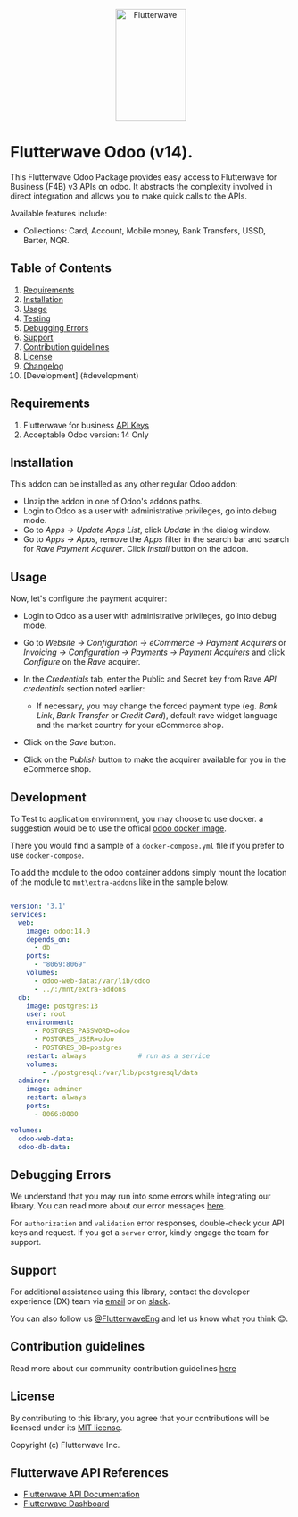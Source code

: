 <p align="center">
    <img title="Flutterwave" height="200" src="https://flutterwave.com/images/logo/full.svg" width="50%"/>
</p>

# Flutterwave Odoo (v14).

This Flutterwave Odoo Package provides easy access to Flutterwave for Business (F4B) v3 APIs on odoo. It abstracts the complexity involved in direct integration and allows you to make quick calls to the APIs.

Available features include:

- Collections: Card, Account, Mobile money, Bank Transfers, USSD, Barter, NQR.

## Table of Contents
1. [Requirements](#requirements)
2. [Installation](#installation)
3. [Usage](#usage)
4. [Testing](#testing)
5. [Debugging Errors](#debugging-errors)
6. [Support](#support)
7. [Contribution guidelines](#contribution-guidelines)
8. [License](#license)
9. [Changelog](#changelog)
10. [Development] (#development)

<a id="requirements"></a>

## Requirements

1. Flutterwave for business [API Keys](https://developer.flutterwave.com/docs/integration-guides/authentication)
2. Acceptable Odoo version: 14 Only


<a id="installation"></a>

## Installation

This addon can be installed as any other regular Odoo addon:

- Unzip the addon in one of Odoo's addons paths.
- Login to Odoo as a user with administrative privileges, go into debug mode.
- Go to *Apps -> Update Apps List*, click *Update* in the dialog window.
- Go to *Apps -> Apps*, remove the *Apps* filter in the search bar and search
  for *Rave Payment Acquirer*. Click *Install* button on the addon.


## Usage

Now, let's configure the payment acquirer:

- Login to Odoo as a user with administrative privileges, go into debug mode.
- Go to *Website -> Configuration -> eCommerce -> Payment Acquirers* or
  *Invoicing -> Configuration -> Payments -> Payment Acquirers* and click
  *Configure* on the *Rave* acquirer.

- In the *Credentials* tab, enter the Public and Secret key from Rave 
  *API credentials* section noted earlier:

  - If necessary, you may change the forced payment type (eg. *Bank Link*, *Bank
  Transfer* or *Credit Card*), default rave widget language
  and the market country for your eCommerce shop.

- Click on the *Save* button.
- Click on the *Publish* button to make the acquirer available for you in the
  eCommerce shop.

<a id="development"></a>

## Development

To Test to application environment, you may choose to use docker. a suggestion would be to use the offical [odoo docker image](https://hub.docker.com/_/odoo).

There you would find a sample of a `docker-compose.yml` file if you prefer to use `docker-compose`.

To add the module to the odoo container addons simply mount the location of the module to `mnt\extra-addons` like in the sample below.

```docker-composer.yml

version: '3.1'
services:
  web:
    image: odoo:14.0
    depends_on:
      - db
    ports:
      - "8069:8069"
    volumes:
      - odoo-web-data:/var/lib/odoo
      - ../:/mnt/extra-addons
  db:
    image: postgres:13
    user: root
    environment:
      - POSTGRES_PASSWORD=odoo
      - POSTGRES_USER=odoo
      - POSTGRES_DB=postgres
    restart: always             # run as a service
    volumes:
        - ./postgresql:/var/lib/postgresql/data
  adminer:
    image: adminer
    restart: always
    ports:
      - 8066:8080

volumes:
  odoo-web-data:
  odoo-db-data:


```

<a id="debugging errors"></a>

## Debugging Errors
We understand that you may run into some errors while integrating our library. You can read more about our error messages [here](https://developer.flutterwave.com/docs/integration-guides/errors).

For `authorization` and `validation` error responses, double-check your API keys and request. If you get a `server` error, kindly engage the team for support.


<a id="support"></a>

## Support
For additional assistance using this library, contact the developer experience (DX) team via [email](mailto:developers@flutterwavego.com) or on [slack](https://bit.ly/34Vkzcg).

You can also follow us [@FlutterwaveEng](https://twitter.com/FlutterwaveEng) and let us know what you think 😊.


<a id="contribution-guidelines"></a>

## Contribution guidelines
Read more about our community contribution guidelines [here](/CONTRIBUTING.md)


<a id="license"></a>

## License

By contributing to this library, you agree that your contributions will be licensed under its [MIT license](/LICENSE).

Copyright (c) Flutterwave Inc.

<a id="references"></a>

## Flutterwave API  References

- [Flutterwave API Documentation](https://developer.flutterwave.com)
- [Flutterwave Dashboard](https://app.flutterwave.com)  